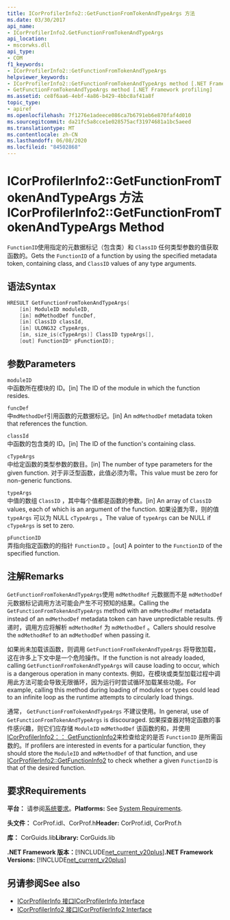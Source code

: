 ```yaml
---
title: ICorProfilerInfo2::GetFunctionFromTokenAndTypeArgs 方法
ms.date: 03/30/2017
api_name:
- ICorProfilerInfo2.GetFunctionFromTokenAndTypeArgs
api_location:
- mscorwks.dll
api_type:
- COM
f1_keywords:
- ICorProfilerInfo2::GetFunctionFromTokenAndTypeArgs
helpviewer_keywords:
- ICorProfilerInfo2::GetFunctionFromTokenAndTypeArgs method [.NET Framework profiling]
- GetFunctionFromTokenAndTypeArgs method [.NET Framework profiling]
ms.assetid: ce8f6aa6-4ebf-4a86-b429-4bbc8af41a8f
topic_type:
- apiref
ms.openlocfilehash: 7f1276e1adeece086ca7b6791eb6e870faf4d010
ms.sourcegitcommit: da21fc5a8cce1e028575acf31974681a1bc5aeed
ms.translationtype: MT
ms.contentlocale: zh-CN
ms.lasthandoff: 06/08/2020
ms.locfileid: "84502868"
---
```

# <a name="icorprofilerinfo2getfunctionfromtokenandtypeargs-method"></a><span data-ttu-id="fa8e4-102">ICorProfilerInfo2::GetFunctionFromTokenAndTypeArgs 方法</span><span class="sxs-lookup"><span data-stu-id="fa8e4-102">ICorProfilerInfo2::GetFunctionFromTokenAndTypeArgs Method</span></span>
<span data-ttu-id="fa8e4-103">`FunctionID`使用指定的元数据标记（包含类）和 `ClassID` 任何类型参数的值获取函数的。</span><span class="sxs-lookup"><span data-stu-id="fa8e4-103">Gets the `FunctionID` of a function by using the specified metadata token, containing class, and `ClassID` values of any type arguments.</span></span>  
  
## <a name="syntax"></a><span data-ttu-id="fa8e4-104">语法</span><span class="sxs-lookup"><span data-stu-id="fa8e4-104">Syntax</span></span>  
  
```cpp  
HRESULT GetFunctionFromTokenAndTypeArgs(  
    [in] ModuleID moduleID,  
    [in] mdMethodDef funcDef,  
    [in] ClassID classId,  
    [in] ULONG32 cTypeArgs,  
    [in, size_is(cTypeArgs)] ClassID typeArgs[],  
    [out] FunctionID* pFunctionID);  
```  
  
## <a name="parameters"></a><span data-ttu-id="fa8e4-105">参数</span><span class="sxs-lookup"><span data-stu-id="fa8e4-105">Parameters</span></span>  
 `moduleID`  
 <span data-ttu-id="fa8e4-106">中函数所在模块的 ID。</span><span class="sxs-lookup"><span data-stu-id="fa8e4-106">[in] The ID of the module in which the function resides.</span></span>  
  
 `funcDef`  
 <span data-ttu-id="fa8e4-107">中`mdMethodDef`引用函数的元数据标记。</span><span class="sxs-lookup"><span data-stu-id="fa8e4-107">[in] An `mdMethodDef` metadata token that references the function.</span></span>  
  
 `classId`  
 <span data-ttu-id="fa8e4-108">中函数的包含类的 ID。</span><span class="sxs-lookup"><span data-stu-id="fa8e4-108">[in] The ID of the function's containing class.</span></span>  
  
 `cTypeArgs`  
 <span data-ttu-id="fa8e4-109">中给定函数的类型参数的数目。</span><span class="sxs-lookup"><span data-stu-id="fa8e4-109">[in] The number of type parameters for the given function.</span></span> <span data-ttu-id="fa8e4-110">对于非泛型函数，此值必须为零。</span><span class="sxs-lookup"><span data-stu-id="fa8e4-110">This value must be zero for non-generic functions.</span></span>  
  
 `typeArgs`  
 <span data-ttu-id="fa8e4-111">中值的数组 `ClassID` ，其中每个值都是函数的参数。</span><span class="sxs-lookup"><span data-stu-id="fa8e4-111">[in] An array of `ClassID` values, each of which is an argument of the function.</span></span> <span data-ttu-id="fa8e4-112">如果设置为零，则的值 `typeArgs` 可以为 NULL `cTypeArgs` 。</span><span class="sxs-lookup"><span data-stu-id="fa8e4-112">The value of `typeArgs` can be NULL if `cTypeArgs` is set to zero.</span></span>  
  
 `pFunctionID`  
 <span data-ttu-id="fa8e4-113">弄指向指定函数的的指针 `FunctionID` 。</span><span class="sxs-lookup"><span data-stu-id="fa8e4-113">[out] A pointer to the `FunctionID` of the specified function.</span></span>  
  
## <a name="remarks"></a><span data-ttu-id="fa8e4-114">注解</span><span class="sxs-lookup"><span data-stu-id="fa8e4-114">Remarks</span></span>  
 <span data-ttu-id="fa8e4-115">`GetFunctionFromTokenAndTypeArgs`使用 `mdMethodRef` 元数据而不是 `mdMethodDef` 元数据标记调用方法可能会产生不可预知的结果。</span><span class="sxs-lookup"><span data-stu-id="fa8e4-115">Calling the `GetFunctionFromTokenAndTypeArgs` method with an `mdMethodRef` metadata instead of an `mdMethodDef` metadata token can have unpredictable results.</span></span> <span data-ttu-id="fa8e4-116">传递时，调用方应将解析 `mdMethodRef` 为 `mdMethodDef` 。</span><span class="sxs-lookup"><span data-stu-id="fa8e4-116">Callers should resolve the `mdMethodRef` to an `mdMethodDef` when passing it.</span></span>  
  
 <span data-ttu-id="fa8e4-117">如果尚未加载该函数，则调用 `GetFunctionFromTokenAndTypeArgs` 将导致加载，这在许多上下文中是一个危险操作。</span><span class="sxs-lookup"><span data-stu-id="fa8e4-117">If the function is not already loaded, calling `GetFunctionFromTokenAndTypeArgs` will cause loading to occur, which is a dangerous operation in many contexts.</span></span> <span data-ttu-id="fa8e4-118">例如，在模块或类型加载过程中调用此方法可能会导致无限循环，因为运行时尝试循环加载某些功能。</span><span class="sxs-lookup"><span data-stu-id="fa8e4-118">For example, calling this method during loading of modules or types could lead to an infinite loop as the runtime attempts to circularly load things.</span></span>  
  
 <span data-ttu-id="fa8e4-119">通常， `GetFunctionFromTokenAndTypeArgs` 不建议使用。</span><span class="sxs-lookup"><span data-stu-id="fa8e4-119">In general, use of `GetFunctionFromTokenAndTypeArgs` is discouraged.</span></span> <span data-ttu-id="fa8e4-120">如果探查器对特定函数的事件感兴趣，则它们应存储 `ModuleID` `mdMethodDef` 该函数的和，并使用[ICorProfilerInfo2：： GetFunctionInfo2](icorprofilerinfo2-getfunctioninfo2-method.md)来检查给定的是否 `FunctionID` 是所需函数的。</span><span class="sxs-lookup"><span data-stu-id="fa8e4-120">If profilers are interested in events for a particular function, they should store the `ModuleID` and `mdMethodDef` of that function, and use [ICorProfilerInfo2::GetFunctionInfo2](icorprofilerinfo2-getfunctioninfo2-method.md) to check whether a given `FunctionID` is that of the desired function.</span></span>  
  
## <a name="requirements"></a><span data-ttu-id="fa8e4-121">要求</span><span class="sxs-lookup"><span data-stu-id="fa8e4-121">Requirements</span></span>  
 <span data-ttu-id="fa8e4-122">**平台：** 请参阅[系统要求](../../get-started/system-requirements.md)。</span><span class="sxs-lookup"><span data-stu-id="fa8e4-122">**Platforms:** See [System Requirements](../../get-started/system-requirements.md).</span></span>  
  
 <span data-ttu-id="fa8e4-123">**头文件：** CorProf.idl、CorProf.h</span><span class="sxs-lookup"><span data-stu-id="fa8e4-123">**Header:** CorProf.idl, CorProf.h</span></span>  
  
 <span data-ttu-id="fa8e4-124">**库：** CorGuids.lib</span><span class="sxs-lookup"><span data-stu-id="fa8e4-124">**Library:** CorGuids.lib</span></span>  
  
 <span data-ttu-id="fa8e4-125">**.NET Framework 版本：**[!INCLUDE[net_current_v20plus](../../../../includes/net-current-v20plus-md.md)]</span><span class="sxs-lookup"><span data-stu-id="fa8e4-125">**.NET Framework Versions:** [!INCLUDE[net_current_v20plus](../../../../includes/net-current-v20plus-md.md)]</span></span>  
  
## <a name="see-also"></a><span data-ttu-id="fa8e4-126">另请参阅</span><span class="sxs-lookup"><span data-stu-id="fa8e4-126">See also</span></span>

- [<span data-ttu-id="fa8e4-127">ICorProfilerInfo 接口</span><span class="sxs-lookup"><span data-stu-id="fa8e4-127">ICorProfilerInfo Interface</span></span>](icorprofilerinfo-interface.md)
- [<span data-ttu-id="fa8e4-128">ICorProfilerInfo2 接口</span><span class="sxs-lookup"><span data-stu-id="fa8e4-128">ICorProfilerInfo2 Interface</span></span>](icorprofilerinfo2-interface.md)
